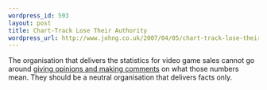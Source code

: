 ```yaml
--- 
wordpress_id: 593
layout: post
title: Chart-Track Lose Their Authority
wordpress_url: http://www.johng.co.uk/2007/04/05/chart-track-lose-their-authority/
---
```

The organisation that delivers the statistics for video game sales cannot go around <a href="http://www.next-gen.biz/index.php?option=com_content&amp;task=view&amp;id=5122&amp;Itemid=2">giving opinions and making comments</a> on what those numbers mean. They should be a neutral organisation that delivers facts only.
